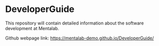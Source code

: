 # DeveloperGuide

This repository will contain detailed information about the software development at Mentalab.

Github webpage link: https://mentalab-demo.github.io/DeveloperGuide/
